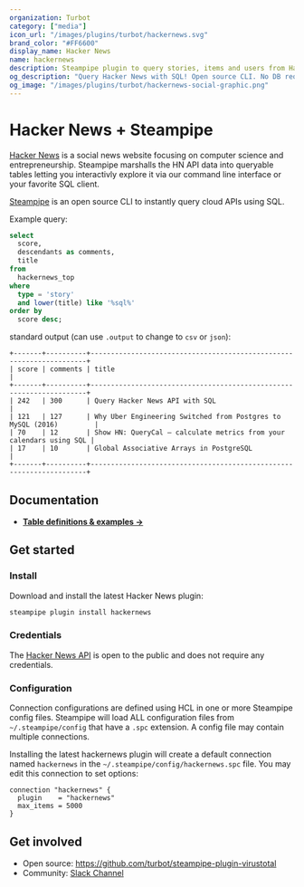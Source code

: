 ```yaml
---
organization: Turbot
category: ["media"]
icon_url: "/images/plugins/turbot/hackernews.svg"
brand_color: "#FF6600"
display_name: Hacker News
name: hackernews
description: Steampipe plugin to query stories, items and users from Hacker News.
og_description: "Query Hacker News with SQL! Open source CLI. No DB required."
og_image: "/images/plugins/turbot/hackernews-social-graphic.png"
---
```


# Hacker News + Steampipe

[Hacker News](https://news.ycombinator.com) is a social news website focusing on computer science and entrepreneurship. Steampipe marshalls the HN API data into queryable tables letting you interactivly explore it via our command line interface or your favorite SQL client. 

[Steampipe](https://steampipe.io) is an open source CLI to instantly query cloud APIs using SQL.

Example query:

```sql
select
  score,
  descendants as comments,
  title
from 
  hackernews_top
where
  type = 'story'
  and lower(title) like '%sql%'
order by
  score desc;
```
standard output (can use `.output` to change to `csv` or `json`):
```text
+-------+----------+---------------------------------------------------------------------+
| score | comments | title                                                               |
+-------+----------+---------------------------------------------------------------------+
| 242   | 300      | Query Hacker News API with SQL                                      |
| 121   | 127      | Why Uber Engineering Switched from Postgres to MySQL (2016)         |
| 70    | 12       | Show HN: QueryCal – calculate metrics from your calendars using SQL |
| 17    | 10       | Global Associative Arrays in PostgreSQL                             |
+-------+----------+---------------------------------------------------------------------+
```
## Documentation

- **[Table definitions & examples →](/plugins/turbot/hackernews/tables)**

## Get started

### Install

Download and install the latest Hacker News plugin:

```bash
steampipe plugin install hackernews
```

### Credentials

The [Hacker News API](https://github.com/HackerNews/API) is open to the public and does not require any credentials.


### Configuration

Connection configurations are defined using HCL in one or more Steampipe config files. Steampipe will load ALL configuration files from `~/.steampipe/config` that have a `.spc` extension. A config file may contain multiple connections.

Installing the latest hackernews plugin will create a default connection named `hackernews` in the `~/.steampipe/config/hackernews.spc` file. You may edit this connection to set options:

```hcl
connection "hackernews" {
  plugin    = "hackernews"
  max_items = 5000
}
```

## Get involved

- Open source: https://github.com/turbot/steampipe-plugin-virustotal
- Community: [Slack Channel](https://steampipe.io/community/join)
